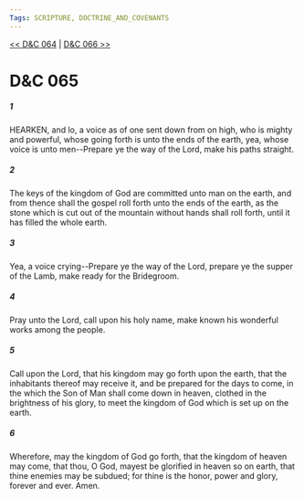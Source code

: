 ```yaml
---
Tags: SCRIPTURE, DOCTRINE_AND_COVENANTS
---
```


[<< D&C 064](DOCTRINE_AND_COVENANTS/D&C_064.md) | [D&C 066 >>](DOCTRINE_AND_COVENANTS/D&C_066.md)

# D&C 065

##### 1
 HEARKEN, and lo, a voice as of one sent down from on high, who is mighty and powerful, whose going forth is unto the ends of the earth, yea, whose voice is unto men--Prepare ye the way of the Lord, make his paths straight.
##### 2
 The keys of the kingdom of God are committed unto man on the earth, and from thence shall the gospel roll forth unto the ends of the earth, as the stone which is cut out of the mountain without hands shall roll forth, until it has filled the whole earth.
##### 3
 Yea, a voice crying--Prepare ye the way of the Lord, prepare ye the supper of the Lamb, make ready for the Bridegroom.
##### 4
 Pray unto the Lord, call upon his holy name, make known his wonderful works among the people.
##### 5
 Call upon the Lord, that his kingdom may go forth upon the earth, that the inhabitants thereof may receive it, and be prepared for the days to come, in the which the Son of Man shall come down in heaven, clothed in the brightness of his glory, to meet the kingdom of God which is set up on the earth.
##### 6
 Wherefore, may the kingdom of God go forth, that the kingdom of heaven may come, that thou, O God, mayest be glorified in heaven so on earth, that thine enemies may be subdued; for thine is the honor, power and glory, forever and ever. Amen.
